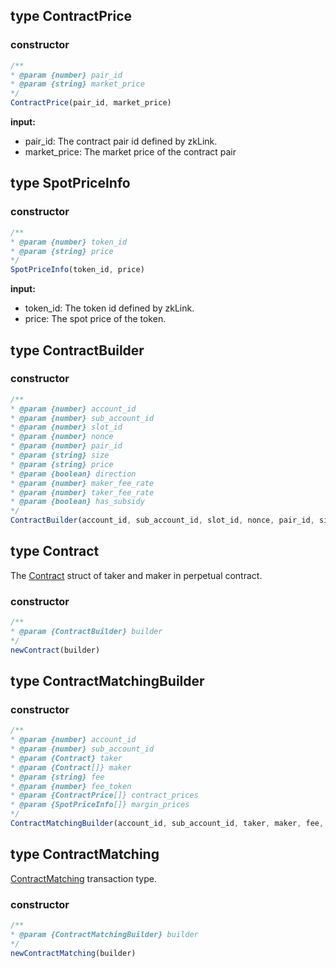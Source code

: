## type ContractPrice

### constructor

```javascript
/**
* @param {number} pair_id
* @param {string} market_price
*/
ContractPrice(pair_id, market_price)
```

**input:**
* pair_id: The contract pair id defined by zkLink.
* market_price: The market price of the contract pair

## type SpotPriceInfo

### constructor

```javascript
/**
* @param {number} token_id
* @param {string} price
*/
SpotPriceInfo(token_id, price)
```

**input:**
* token_id: The token id defined by zkLink.
* price: The spot price of the token.

## type ContractBuilder

### constructor

```javascript
/**
* @param {number} account_id
* @param {number} sub_account_id
* @param {number} slot_id
* @param {number} nonce
* @param {number} pair_id
* @param {string} size
* @param {string} price
* @param {boolean} direction
* @param {number} maker_fee_rate
* @param {number} taker_fee_rate
* @param {boolean} has_subsidy
*/
ContractBuilder(account_id, sub_account_id, slot_id, nonce, pair_id, size, price, direction, maker_fee_rate, taker_fee_rate, has_subsidy)
```

## type Contract
The [Contract](../../../api-and-sdk/data-types/transaction/contract\_matching.md) struct of taker and maker in perpetual contract.

### constructor

```javascript
/**
* @param {ContractBuilder} builder
*/
newContract(builder)
```

## type ContractMatchingBuilder

### constructor

```javascript
/**
* @param {number} account_id
* @param {number} sub_account_id
* @param {Contract} taker
* @param {Contract[]} maker
* @param {string} fee
* @param {number} fee_token
* @param {ContractPrice[]} contract_prices
* @param {SpotPriceInfo[]} margin_prices
*/
ContractMatchingBuilder(account_id, sub_account_id, taker, maker, fee, fee_token, contract_prices, margin_prices)
```

## type ContractMatching
[ContractMatching](../../../api-and-sdk/data-types/transaction/contract\_matching.md) transaction type.

### constructor

```javascript
/**
* @param {ContractMatchingBuilder} builder
*/
newContractMatching(builder)
```
